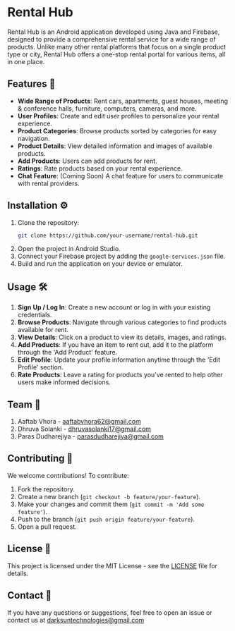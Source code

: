 # Rental Hub

Rental Hub is an Android application developed using Java and Firebase, designed to provide a comprehensive rental service for a wide range of products. Unlike many other rental platforms that focus on a single product type or city, Rental Hub offers a one-stop rental portal for various items, all in one place.

## Features  🌟

- **Wide Range of Products**: Rent cars, apartments, guest houses, meeting & conference halls, furniture, computers, cameras, and more.
- **User Profiles**: Create and edit user profiles to personalize your rental experience.
- **Product Categories**: Browse products sorted by categories for easy navigation.
- **Product Details**: View detailed information and images of available products.
- **Add Products**: Users can add products for rent.
- **Ratings**: Rate products based on your rental experience.
- **Chat Feature**: (Coming Soon) A chat feature for users to communicate with rental providers.

## Installation ⚙️

1. Clone the repository:
   ```bash
   git clone https://github.com/your-username/rental-hub.git
2. Open the project in Android Studio.
3. Connect your Firebase project by adding the `google-services.json` file.
4. Build and run the application on your device or emulator.

## Usage 🛠️

1. **Sign Up / Log In**: Create a new account or log in with your existing credentials.
2. **Browse Products**: Navigate through various categories to find products available for rent.
3. **View Details**: Click on a product to view its details, images, and ratings.
4. **Add Products**: If you have an item to rent out, add it to the platform through the 'Add Product' feature.
5. **Edit Profile**: Update your profile information anytime through the 'Edit Profile' section.
6. **Rate Products**: Leave a rating for products you've rented to help other users make informed decisions.

## Team 👥

1. Aaftab Vhora - [aaftabvhora62@gmail.com](mailto:aaftabvhora62@gmail.com)
2. Dhruva Solanki - [dhruvasolanki17@gmail.com](mailto:dhruvasolanki17@gmail.com)
3. Paras Dudharejiya - [parasdudharejiya@gmail.com](mailto:parasdudharejiya@gmail.com)


## Contributing 🤝
We welcome contributions! To contribute:

1. Fork the repository.
2. Create a new branch (`git checkout -b feature/your-feature`).
3. Make your changes and commit them (`git commit -m 'Add some feature'`).
4. Push to the branch (`git push origin feature/your-feature`).
5. Open a pull request.

## License 📜
This project is licensed under the MIT License - see the [LICENSE](LICENSE) file for details.

## Contact 📧
If you have any questions or suggestions, feel free to open an issue or contact us at darksuntechnologies@gmail.com
